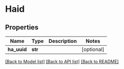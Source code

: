 # Haid

## Properties
Name | Type | Description | Notes
------------ | ------------- | ------------- | -------------
**ha_uuid** | **str** |  | [optional] 

[[Back to Model list]](../README.md#documentation-for-models) [[Back to API list]](../README.md#documentation-for-api-endpoints) [[Back to README]](../README.md)


